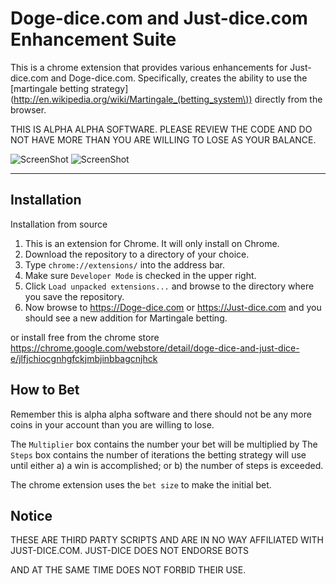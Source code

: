 Doge-dice.com and Just-dice.com Enhancement Suite
========================

This is a chrome extension that provides various enhancements for Just-dice.com and Doge-dice.com. Specifically, creates the ability to use the [martingale betting strategy](http://en.wikipedia.org/wiki/Martingale_(betting_system\)) directly from the browser.

THIS IS ALPHA ALPHA SOFTWARE. PLEASE REVIEW THE CODE AND DO NOT HAVE MORE THAN YOU ARE WILLING TO LOSE AS YOUR BALANCE.



![ScreenShot](https://raw.github.com/CriticalNix/Snippets/master/IMAGES/dd1.png)
![ScreenShot](https://raw.github.com/CriticalNix/Snippets/master/IMAGES/jd1.png)

------------
Installation
------------

Installation from source

1. This is an extension for Chrome. It will only install on Chrome.
2. Download the repository to a directory of your choice.           
3. Type `chrome://extensions/` into the address bar.
4. Make sure `Developer Mode` is checked in the upper right.
5. Click `Load unpacked extensions...` and browse to the directory where you save the repository.
6. Now browse to https://Doge-dice.com or https://Just-dice.com and you should see a new addition for Martingale betting.

or install free from the chrome store
https://chrome.google.com/webstore/detail/doge-dice-and-just-dice-e/jlfjchiocgnhgfckjmbjinbbagcnjhck

How to Bet
----------
Remember this is alpha alpha software and there should not be any more coins in your account than you are willing to lose.

The `Multiplier` box contains the number your bet will be multiplied by 
The `Steps` box contains the number of iterations the betting strategy will use until either a) a win is accomplished; or b) the number of steps is exceeded.

The chrome extension uses the `bet size` to make the initial bet.


Notice
------

THESE ARE THIRD PARTY SCRIPTS AND ARE IN NO WAY AFFILIATED WITH JUST-DICE.COM. JUST-DICE DOES NOT ENDORSE BOTS

AND AT THE SAME TIME DOES NOT FORBID THEIR USE.
